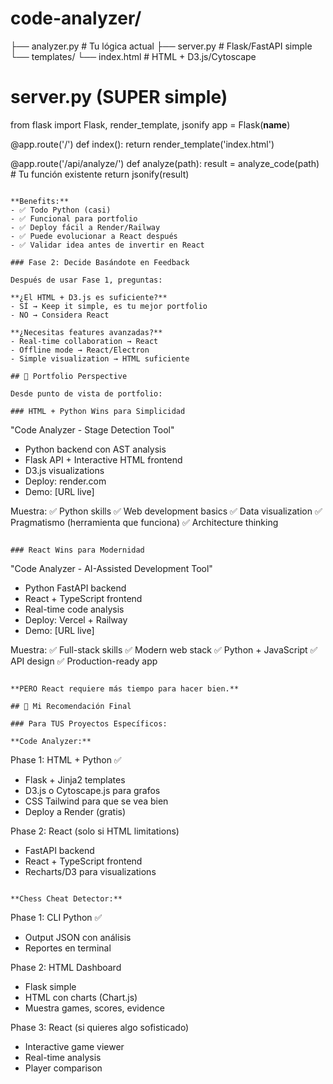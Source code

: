 # code-analyzer/
├── analyzer.py           # Tu lógica actual
├── server.py            # Flask/FastAPI simple
└── templates/
    └── index.html       # HTML + D3.js/Cytoscape

# server.py (SUPER simple)
from flask import Flask, render_template, jsonify
app = Flask(__name__)

@app.route('/')
def index():
    return render_template('index.html')

@app.route('/api/analyze/<path>')
def analyze(path):
    result = analyze_code(path)  # Tu función existente
    return jsonify(result)
```

**Benefits:**
- ✅ Todo Python (casi)
- ✅ Funcional para portfolio
- ✅ Deploy fácil a Render/Railway
- ✅ Puede evolucionar a React después
- ✅ Validar idea antes de invertir en React

### Fase 2: Decide Basándote en Feedback

Después de usar Fase 1, preguntas:

**¿El HTML + D3.js es suficiente?**
- SÍ → Keep it simple, es tu mejor portfolio
- NO → Considera React

**¿Necesitas features avanzadas?**
- Real-time collaboration → React
- Offline mode → React/Electron  
- Simple visualization → HTML suficiente

## 💼 Portfolio Perspective

Desde punto de vista de portfolio:

### HTML + Python Wins para Simplicidad
```
"Code Analyzer - Stage Detection Tool"
- Python backend con AST analysis
- Flask API + Interactive HTML frontend
- D3.js visualizations
- Deploy: render.com
- Demo: [URL live]

Muestra:
✅ Python skills
✅ Web development basics
✅ Data visualization
✅ Pragmatismo (herramienta que funciona)
✅ Architecture thinking
```

### React Wins para Modernidad
```
"Code Analyzer - AI-Assisted Development Tool"
- Python FastAPI backend
- React + TypeScript frontend
- Real-time code analysis
- Deploy: Vercel + Railway
- Demo: [URL live]

Muestra:
✅ Full-stack skills
✅ Modern web stack
✅ Python + JavaScript
✅ API design
✅ Production-ready app
```

**PERO React requiere más tiempo para hacer bien.**

## 🎯 Mi Recomendación Final

### Para TUS Proyectos Específicos:

**Code Analyzer:**
```
Phase 1: HTML + Python ✅
- Flask + Jinja2 templates
- D3.js o Cytoscape.js para grafos
- CSS Tailwind para que se vea bien
- Deploy a Render (gratis)

Phase 2: React (solo si HTML limitations)
- FastAPI backend
- React + TypeScript frontend
- Recharts/D3 para visualizations
```

**Chess Cheat Detector:**
```
Phase 1: CLI Python ✅
- Output JSON con análisis
- Reportes en terminal

Phase 2: HTML Dashboard
- Flask simple
- HTML con charts (Chart.js)
- Muestra games, scores, evidence

Phase 3: React (si quieres algo sofisticado)
- Interactive game viewer
- Real-time analysis
- Player comparison